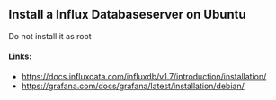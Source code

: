 ## Install a Influx Databaseserver on Ubuntu

Do not install it as root

#### Links:
* https://docs.influxdata.com/influxdb/v1.7/introduction/installation/
* https://grafana.com/docs/grafana/latest/installation/debian/
